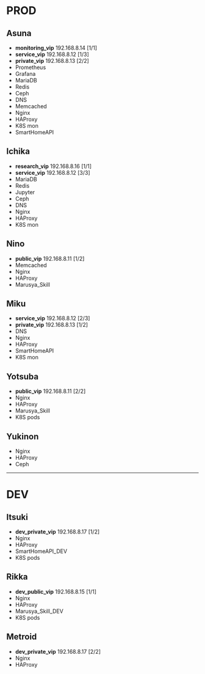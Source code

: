 # PROD

## Asuna
- **monitoring_vip** 192.168.8.14 [1/1]
- **service_vip** 192.168.8.12 [1/3]
- **private_vip** 192.168.8.13 [2/2]
- Prometheus
- Grafana
- MariaDB
- Redis
- Ceph
- DNS
- Memcached
- Nginx
- HAProxy
- K8S mon
- SmartHomeAPI

## Ichika
- **research_vip** 192.168.8.16 [1/1]
- **service_vip** 192.168.8.12 [3/3]
- MariaDB
- Redis
- Jupyter
- Ceph
- DNS
- Nginx
- HAProxy
- K8S mon

## Nino
- **public_vip** 192.168.8.11 [1/2]
- Memcached
- Nginx
- HAProxy
- Marusya_Skill

## Miku
- **service_vip** 192.168.8.12 [2/3]
- **private_vip** 192.168.8.13 [1/2]
- DNS
- Nginx
- HAProxy
- SmartHomeAPI
- K8S mon

## Yotsuba
- **public_vip** 192.168.8.11 [2/2]
- Nginx
- HAProxy
- Marusya_Skill
- K8S pods

## Yukinon
- Nginx
- HAProxy
- Ceph

---

# DEV

## Itsuki
- **dev_private_vip** 192.168.8.17 [1/2]
- Nginx
- HAProxy
- SmartHomeAPI_DEV
- K8S pods

## Rikka
- **dev_public_vip** 192.168.8.15 [1/1]
- Nginx
- HAProxy
- Marusya_Skill_DEV
- K8S pods

## Metroid
- **dev_private_vip** 192.168.8.17 [2/2]
- Nginx
- HAProxy
